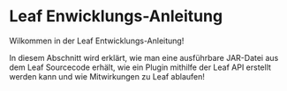 # Leaf Enwicklungs-Anleitung

Wilkommen in der Leaf Entwicklungs-Anleitung!

In diesem Abschnitt wird erklärt, wie man eine ausführbare JAR-Datei aus dem Leaf Sourcecode erhält, wie ein Plugin mithilfe der Leaf API erstellt werden kann und wie Mitwirkungen zu Leaf ablaufen!